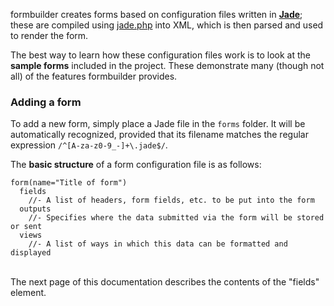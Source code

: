 formbuilder creates forms based on configuration files written in [**Jade**](http://jade-lang.com/); these are compiled using [jade.php](https://github.com/everzet/jade.php) into XML, which is then parsed and used to render the form.

The best way to learn how these configuration files work is to look at the **sample forms** included in the project. These demonstrate many (though not all) of the features formbuilder provides.

### Adding a form

To add a new form, simply place a Jade file in the `forms` folder. It will be automatically recognized, provided that its filename matches the regular expression `/^[A-za-z0-9_-]+\.jade$/`.

The **basic structure** of a form configuration file is as follows:

```jade
form(name="Title of form")
  fields
    //- A list of headers, form fields, etc. to be put into the form
  outputs
    //- Specifies where the data submitted via the form will be stored or sent
  views
    //- A list of ways in which this data can be formatted and displayed
```

<br>
The next page of this documentation describes the contents of the "fields" element.
